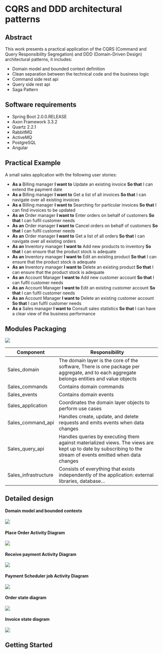 # CQRS and DDD architectural patterns

## Abstract
This work presents a practical application of the CQRS (Command and Query Responsibility Segregation) and DDD (Domain-Driven Design) architectural patterns, it includes:  
*	Domain model and bounded context definition
*	Clean separation between the technical code and the business logic
*	Command side rest api
*	Query side rest api
* Saga Pattern

## Software requirements
*	Spring Boot 2.0.0.RELEASE
*	Axon Framework 3.3.2
*	Quartz 2.2.1
* RabbitMQ
* ActiveMQ
*	PostgreSQL
*	Angular

## Practical Example
A small sales application with the following user stories: 
* **As a** Billing manager **I want to** Update an existing invoice **So that** I can extend the payment date
* **As a** Billing manager **I want to** Get a list of all invoices **So that** I can navigate over all existing invoices 
* **As a** Billing manager **I want to** Searching for particular invoices **So that** I can find invoices to be updated 
* **As an** Order manager **I want to** Enter orders on behalf of customers **So that** I can fulfil customer needs
* **As an** Order manager **I want to** Cancel orders on behalf of customers **So that** I can fulfil customer needs
* **As an** Order manager **I want to** Get a list of all orders **So that** I can navigate over all existing orders 
* **As an** Inventory manager	**I want to** Add new products to inventory **So that** I can ensure that the product stock is adequate 
* **As an** Inventory manager	**I want to** Edit an existing product **So that** I can ensure that the product stock is adequate
* **As an** Inventory manager	**I want to** Delete an existing product **So that** I can ensure that the product stock is adequate
* **As an** Account Manager **I want to** Add new customer account **So that** I can fulfil customer needs
* **As an** Account Manager **I want to** Edit an existing customer account **So that** I can fulfil customer needs
* **As an** Account Manager **I want to** Delete an existing customer account **So that** I can fulfil customer needs
* **As a** Sales manager **I want to** Consult sales statistics **So that** I can have a clear view of the business performance
## Modules Packaging
![](https://github.com/AfifBouzidi/CQRS_DDD/blob/master/Modules%20Packaging%20.png)

| Component  | Responsibility    |
| ------------ | ------------ |
|  Sales_domain  | The domain layer is the core of the software, There is one package per aggregate, and to each aggregate belongs entities and value objects   |
| Sales_commands   | Contains domain commands   |
|  Sales_events |  Contains domain events  |
| Sales_application       |   Coordinates the domain layer objects to perform use cases|
|   Sales_command_api|  Handles create, update, and delete requests and emits events when data changes |
|   Sales_query_api|  Handles queries by executing them against materialized views. The views are kept up to date by subscribing to the stream of events emitted when data changes |
| Sales_infrastructure  |  Consists of everything that exists independently of the application: external libraries, database… |

## Detailed design
#### Domain model and bounded contexts 
![](https://github.com/AfifBouzidi/CQRS_DDD/blob/master/domain%20model.png)
#### Place Order Activity Diagram
![](https://github.com/AfifBouzidi/CQRS_DDD/blob/master/place%20order%20.png)
#### Receive payment Activity Diagram
![](https://github.com/AfifBouzidi/CQRS_DDD/blob/master/Receive%20payment.png)
#### Payment Scheduler job Activity Diagram
![](https://github.com/AfifBouzidi/CQRS_DDD/blob/master/Payment%20Scheduler%20job%20.png)

#### Order state diagram
![](https://github.com/AfifBouzidi/CQRS_DDD/blob/master/Order%20state%20diagram.png)
#### Invoice state diagram
![](https://github.com/AfifBouzidi/CQRS_DDD/blob/master/Invoice%20state%20diagram.png)
## Getting Started
